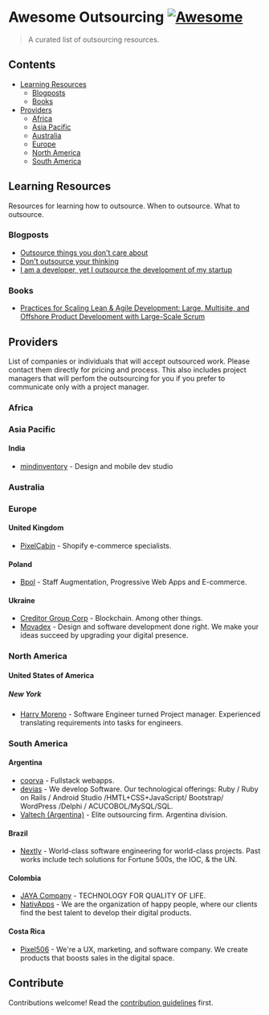 # Awesome Outsourcing [![Awesome](https://awesome.re/badge.svg)](https://awesome.re)

> A curated list of outsourcing resources.

## Contents

- [Learning Resources](#learning-resources)
  - [Blogposts](#blogposts)
  - [Books](#books)
- [Providers](#providers)
  - [Africa](#africa)
  - [Asia Pacific](#asia-pacific)
  - [Australia](#australia)
  - [Europe](#europe)
  - [North America](#north-america)
  - [South America](#south-america)


## Learning Resources

Resources for learning how to outsource. When to outsource. What to outsource.

### Blogposts
- [Outsource things you don't care about](https://cdixon.org/2012/04/22/outsource-things-you-dont-care-about)
- [Don't outsource your thinking](https://medium.com/@blakeross/don-t-outsource-your-thinking-ad825a9b4653)
- [I am a developer, yet I outsource the development of my startup](http://aymeric.gaurat.net/2011/i-am-a-developer-yet-i-outsource-the-development-of-my-startup/)

### Books
- [Practices for Scaling Lean & Agile Development: Large, Multisite, and Offshore Product Development with Large-Scale Scrum](https://www.oreilly.com/library/view/practices-for-scaling/9780321685117/)


## Providers

List of companies or individuals that will accept outsourced work. Please
contact them directly for pricing and process. This also includes project
managers that will perfom the outsourcing for you if you prefer to communicate
only with a project manager.

### Africa

### Asia Pacific

#### India

- [mindinventory](https://www.mindinventory.com) - Design and mobile dev studio

### Australia

### Europe

#### United Kingdom

- [PixelCabin](https://pixelcabin.io/) - Shopify e-commerce specialists.

#### Poland

- [Bpol](https://bpol.net/) - Staff Augmentation, Progressive Web Apps and E-commerce.

#### Ukraine

- [Creditor Group Corp](http://www.creditor.ai/) - Blockchain. Among other things.
- [Movadex](https://www.movadex.com) - Design and software development done right. We make your ideas succeed by upgrading your digital presence.

### North America
#### United States of America

##### New York

- [Harry Moreno](https://harrymoreno.com) - Software Engineer turned Project manager. Experienced translating requirements into tasks for engineers.

### South America

#### Argentina

- [coorva](http://www.coorva.com/) - Fullstack webapps.
- [devias](https://devias.com.ar/EN/) - We develop Software. Our technological offerings: Ruby / Ruby on Rails / Android Studio /HMTL+CSS+JavaScript/ Bootstrap/ WordPress /Delphi / ACUCOBOL/MySQL/SQL.
- [Valtech (Argentina)](https://www.valtech.com/es-ar/about/valtech-argentina/) - Elite outsourcing firm. Argentina division.

#### Brazil

- [Nextly](https://nextly.team) - World-class software engineering for world-class projects. Past works include tech solutions for Fortune 500s, the IOC, & the UN.

#### Colombia

- [JAYA Company](https://www.jayacompany.com) - TECHNOLOGY FOR QUALITY OF LIFE.
- [NativApps](http://www.nativapps.com/) - We are the organization of happy people, where our clients find the best talent to develop their digital products.

#### Costa Rica

- [Pixel506](https://pixel506.com/) - We're a UX, marketing, and software company. We create products that boosts sales in the digital space.

## Contribute

Contributions welcome! Read the [contribution guidelines](contributing.md) first.
